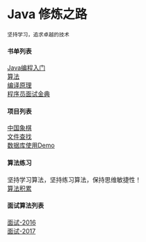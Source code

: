 # Java 修炼之路
	坚持学习，追求卓越的技术
	
#### 书单列表
[Java编程入门](https://github.com/ywang2014/ProgramLearning/tree/master/Java/IntroductionToProgrammingInJava_Excercise)</br>
[算法](https://github.com/ywang2014/ProgramLearning/tree/master/Java/Algorithms)</br>
[编译原理](https://github.com/ywang2014/ProgramLearning/tree/master/Java/CompilersPrinciples)</br>
[程序员面试金典](https://github.com/ywang2014/ProgramLearning/tree/master/Java/CrackingTheCodingInterview)</br>

#### 项目列表
[中国象棋](https://github.com/ywang2014/ProgramLearning/tree/master/Java/Chess)</br>
[文件查找](https://github.com/ywang2014/ProgramLearning/tree/master/Java/SearchFile)</br>
[数据库使用Demo](https://github.com/ywang2014/ProgramLearning/tree/master/Java/DBServer)</br>
	
#### 算法练习
坚持学习算法，坚持练习算法，保持思维敏捷性！</br>
[算法积累](https://github.com/ywang2014/ProgramLearning/tree/master/Java/AlgorithmExercise)</br>
	
#### 面试算法列表
[面试-2016](https://github.com/ywang2014/ProgramLearning/tree/master/Java/Interview/2016)</br>
[面试-2017](https://github.com/ywang2014/ProgramLearning/tree/master/Java/Interview/2017)</br>
	